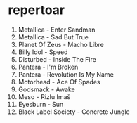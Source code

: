 repertoar
=========

 1. Metallica - Enter Sandman
 2. Metallica - Sad But True
 3. Planet Of Zeus - Macho Libre
 4. Billy Idol - Speed
 5. Disturbed - Inside The Fire
 6. Pantera - I'm Broken
 7. Pantera - Revolution Is My Name
 8. Motorhead - Ace Of Spades
 9. Godsmack - Awake
 10. Meso - Rizlu Imaš
 11. Eyesburn - Sun
 12. Black Label Society - Concrete Jungle
